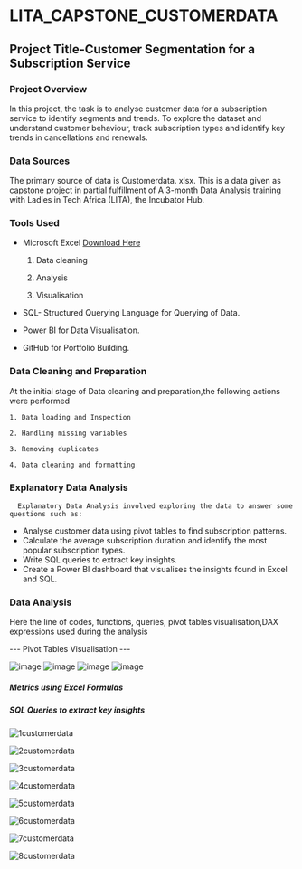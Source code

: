 # LITA_CAPSTONE_CUSTOMERDATA

## Project Title-Customer Segmentation for a Subscription Service
### Project Overview
  In this project, the task is to analyse customer data for a subscription service to identify segments and trends. To explore the dataset and understand customer behaviour, track subscription types and identify key trends in cancellations and renewals.

### Data Sources
  The primary source of data is Customerdata. xlsx. This is a data given as capstone project in partial fulfillment of A 3-month Data Analysis training with Ladies in Tech Africa (LITA), the Incubator Hub.

### Tools Used
- Microsoft Excel [Download Here](https://www.microsoft.com)
  
    1. Data cleaning
  
    2. Analysis
  
    3. Visualisation
       
- SQL- Structured Querying Language for Querying of Data.
- Power BI for Data Visualisation.
- GitHub for Portfolio Building.

### Data Cleaning and Preparation
  At the initial stage of Data cleaning and preparation,the following actions were performed
  
    1. Data loading and Inspection
    
    2. Handling missing variables
    
    3. Removing duplicates
    
    4. Data cleaning and formatting

### Explanatory Data Analysis
      Explanatory Data Analysis involved exploring the data to answer some questions such as:

- Analyse customer data using pivot tables to find subscription patterns.
- Calculate the average subscription duration and identify the most popular subscription types.
- Write SQL queries to extract key insights.
- Create a Power BI dashboard that visualises the insights found in Excel and SQL.

 ### Data Analysis
  Here the line of codes, functions, queries, pivot tables visualisation,DAX expressions used during the analysis  

--- Pivot Tables Visualisation ---

![image](https://github.com/user-attachments/assets/cf29eefb-4c7d-4a2f-b72a-5172d82a86c2)
![image](https://github.com/user-attachments/assets/2416bf78-44fd-4ab1-9ebc-a9992a9d1bfa)
![image](https://github.com/user-attachments/assets/c9712e58-5284-4977-a0c3-579da513484d)
![image](https://github.com/user-attachments/assets/e9ec9688-a70a-4927-963f-f851bb5c4afc)





##### Metrics using Excel Formulas




##### SQL Queries to extract key insights

![1customerdata](https://github.com/user-attachments/assets/41813c97-ca6a-409a-bfab-eedaac0f6878)

![2customerdata](https://github.com/user-attachments/assets/aff8cf27-e5cf-4611-a9f0-a23f8bbc123a)

![3customerdata](https://github.com/user-attachments/assets/f157f540-fd9f-42aa-bb04-71f55a992d5a)

![4customerdata](https://github.com/user-attachments/assets/6159fba8-7101-4121-88c7-23c000598df0)

![5customerdata](https://github.com/user-attachments/assets/f1ba7f93-6816-4ac5-840f-ade7eb82ca0b)

![6customerdata](https://github.com/user-attachments/assets/5ed60219-268d-40a1-9fbb-51b16a33cffb)

![7customerdata](https://github.com/user-attachments/assets/5a979c9c-9c0c-4f59-b8ff-b98e810942a3)

![8customerdata](https://github.com/user-attachments/assets/950b5773-8173-4cea-9413-ee0658fb2a56)
